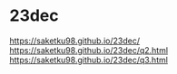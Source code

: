 # 23dec

https://saketku98.github.io/23dec/
<br>
https://saketku98.github.io/23dec/q2.html
<br>
https://saketku98.github.io/23dec/q3.html
